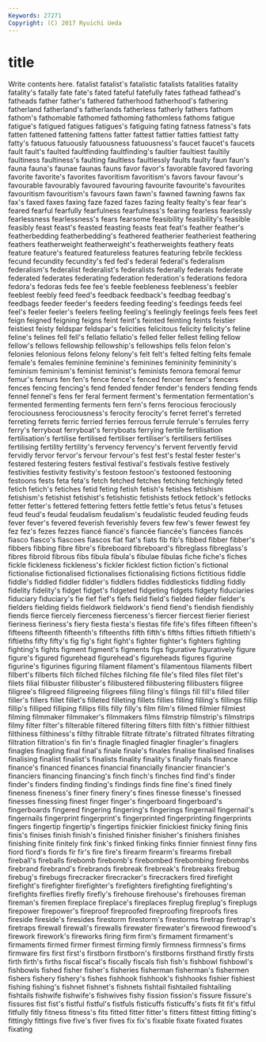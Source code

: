 ```yaml
---
Keywords: 27271 
Copyright: (C) 2017 Ryuichi Ueda
---
```


# title

Write contents here.
fatalist fatalist's fatalistic fatalists
fatalities fatality fatality's fatally fate fate's fated fateful fatefully fates
fathead fathead's fatheads father father's fathered fatherhood fatherhood's fathering fatherland
fatherland's fatherlands fatherless fatherly fathers fathom fathom's fathomable fathomed fathoming
fathomless fathoms fatigue fatigue's fatigued fatigues fatigues's fatiguing fating fatness
fatness's fats fatten fattened fattening fattens fatter fattest fattier fatties
fattiest fatty fatty's fatuous fatuously fatuousness fatuousness's faucet faucet's faucets
fault fault's faulted faultfinding faultfinding's faultier faultiest faultily faultiness faultiness's
faulting faultless faultlessly faults faulty faun faun's fauna fauna's faunae
faunas fauns favor favor's favorable favored favoring favorite favorite's favorites
favoritism favoritism's favors favour favour's favourable favourably favoured favouring favourite
favourite's favourites favouritism favouritism's favours fawn fawn's fawned fawning fawns
fax fax's faxed faxes faxing faze fazed fazes fazing fealty
fealty's fear fear's feared fearful fearfully fearfulness fearfulness's fearing fearless
fearlessly fearlessness fearlessness's fears fearsome feasibility feasibility's feasible feasibly feast
feast's feasted feasting feasts feat feat's feather feather's featherbedding featherbedding's
feathered featherier featheriest feathering feathers featherweight featherweight's featherweights feathery feats
feature feature's featured featureless features featuring febrile feckless fecund fecundity
fecundity's fed fed's federal federal's federalism federalism's federalist federalist's federalists
federally federals federate federated federates federating federation federation's federations fedora
fedora's fedoras feds fee fee's feeble feebleness feebleness's feebler feeblest
feebly feed feed's feedback feedback's feedbag feedbag's feedbags feeder feeder's
feeders feeding feeding's feedings feeds feel feel's feeler feeler's feelers
feeling feeling's feelingly feelings feels fees feet feign feigned feigning
feigns feint feint's feinted feinting feints feistier feistiest feisty feldspar
feldspar's felicities felicitous felicity felicity's feline feline's felines fell fell's
fellatio fellatio's felled feller fellest felling fellow fellow's fellows fellowship
fellowship's fellowships fells felon felon's felonies felonious felons felony felony's
felt felt's felted felting felts female female's females feminine feminine's
feminines femininity femininity's feminism feminism's feminist feminist's feminists femora femoral
femur femur's femurs fen fen's fence fence's fenced fencer fencer's
fencers fences fencing fencing's fend fended fender fender's fenders fending
fends fennel fennel's fens fer feral ferment ferment's fermentation fermentation's
fermented fermenting ferments fern fern's ferns ferocious ferociously ferociousness ferociousness's
ferocity ferocity's ferret ferret's ferreted ferreting ferrets ferric ferried ferries
ferrous ferrule ferrule's ferrules ferry ferry's ferryboat ferryboat's ferryboats ferrying
fertile fertilisation fertilisation's fertilise fertilised fertiliser fertiliser's fertilisers fertilises fertilising
fertility fertility's fervency fervency's fervent fervently fervid fervidly fervor fervor's
fervour fervour's fest fest's festal fester fester's festered festering festers
festival festival's festivals festive festively festivities festivity festivity's festoon festoon's
festooned festooning festoons fests feta feta's fetch fetched fetches fetching
fetchingly feted fetich fetich's fetiches fetid feting fetish fetish's fetishes
fetishism fetishism's fetishist fetishist's fetishistic fetishists fetlock fetlock's fetlocks fetter
fetter's fettered fettering fetters fettle fettle's fetus fetus's fetuses feud
feud's feudal feudalism feudalism's feudalistic feuded feuding feuds fever fever's
fevered feverish feverishly fevers few few's fewer fewest fey fez
fez's fezes fezzes fiancé fiancé's fiancée fiancée's fiancées fiancés fiasco
fiasco's fiascoes fiascos fiat fiat's fiats fib fib's fibbed fibber
fibber's fibbers fibbing fibre fibre's fibreboard fibreboard's fibreglass fibreglass's fibres
fibroid fibrous fibs fibula fibula's fibulae fibulas fiche fiche's fiches
fickle fickleness fickleness's fickler ficklest fiction fiction's fictional fictionalise fictionalised
fictionalises fictionalising fictions fictitious fiddle fiddle's fiddled fiddler fiddler's fiddlers
fiddles fiddlesticks fiddling fiddly fidelity fidelity's fidget fidget's fidgeted fidgeting
fidgets fidgety fiduciaries fiduciary fiduciary's fie fief fief's fiefs field
field's fielded fielder fielder's fielders fielding fields fieldwork fieldwork's fiend
fiend's fiendish fiendishly fiends fierce fiercely fierceness fierceness's fiercer fiercest
fierier fieriest fieriness fieriness's fiery fiesta fiesta's fiestas fife fife's
fifes fifteen fifteen's fifteens fifteenth fifteenth's fifteenths fifth fifth's fifths
fifties fiftieth fiftieth's fiftieths fifty fifty's fig fig's fight fight's
fighter fighter's fighters fighting fighting's fights figment figment's figments figs
figurative figuratively figure figure's figured figurehead figurehead's figureheads figures figurine
figurine's figurines figuring filament filament's filamentous filaments filbert filbert's filberts
filch filched filches filching file file's filed files filet filet's
filets filial filibuster filibuster's filibustered filibustering filibusters filigree filigree's filigreed
filigreeing filigrees filing filing's filings fill fill's filled filler filler's
fillers fillet fillet's filleted filleting fillets fillies filling filling's fillings
fillip fillip's filliped filliping fillips fills filly filly's film film's
filmed filmier filmiest filming filmmaker filmmaker's filmmakers films filmstrip filmstrip's
filmstrips filmy filter filter's filterable filtered filtering filters filth filth's
filthier filthiest filthiness filthiness's filthy filtrable filtrate filtrate's filtrated filtrates
filtrating filtration filtration's fin fin's finagle finagled finagler finagler's finaglers
finagles finagling final final's finale finale's finales finalise finalised finalises
finalising finalist finalist's finalists finality finality's finally finals finance finance's
financed finances financial financially financier financier's financiers financing financing's finch
finch's finches find find's finder finder's finders finding finding's findings
finds fine fine's fined finely fineness fineness's finer finery finery's
fines finesse finesse's finessed finesses finessing finest finger finger's fingerboard
fingerboard's fingerboards fingered fingering fingering's fingerings fingernail fingernail's fingernails fingerprint
fingerprint's fingerprinted fingerprinting fingerprints fingers fingertip fingertip's fingertips finickier finickiest
finicky fining finis finis's finises finish finish's finished finisher finisher's
finishers finishes finishing finite finitely fink fink's finked finking finks
finnier finniest finny fins fiord fiord's fiords fir fir's fire
fire's firearm firearm's firearms fireball fireball's fireballs firebomb firebomb's firebombed
firebombing firebombs firebrand firebrand's firebrands firebreak firebreak's firebreaks firebug firebug's
firebugs firecracker firecracker's firecrackers fired firefight firefight's firefighter firefighter's firefighters
firefighting firefighting's firefights fireflies firefly firefly's firehouse firehouse's firehouses fireman
fireman's firemen fireplace fireplace's fireplaces fireplug fireplug's fireplugs firepower firepower's
fireproof fireproofed fireproofing fireproofs fires fireside fireside's firesides firestorm firestorm's
firestorms firetrap firetrap's firetraps firewall firewall's firewalls firewater firewater's firewood
firewood's firework firework's fireworks firing firm firm's firmament firmament's firmaments
firmed firmer firmest firming firmly firmness firmness's firms firmware firs
first first's firstborn firstborn's firstborns firsthand firstly firsts firth firth's
firths fiscal fiscal's fiscally fiscals fish fish's fishbowl fishbowl's fishbowls
fished fisher fisher's fisheries fisherman fisherman's fishermen fishers fishery fishery's
fishes fishhook fishhook's fishhooks fishier fishiest fishing fishing's fishnet fishnet's
fishnets fishtail fishtailed fishtailing fishtails fishwife fishwife's fishwives fishy fission
fission's fissure fissure's fissures fist fist's fistful fistful's fistfuls fisticuffs
fisticuffs's fists fit fit's fitful fitfully fitly fitness fitness's fits
fitted fitter fitter's fitters fittest fitting fitting's fittingly fittings five
five's fiver fives fix fix's fixable fixate fixated fixates fixating
